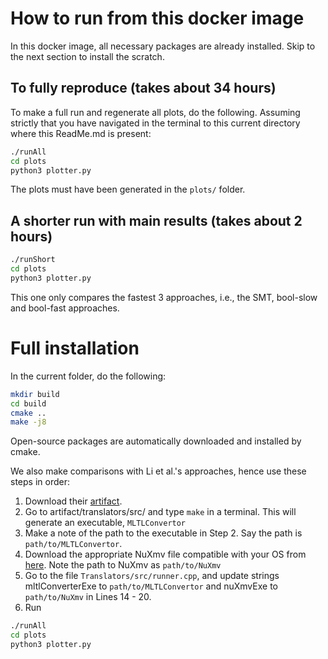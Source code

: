 # How to run from this docker image

In this docker image, all necessary packages are already installed. Skip to the next section to install the scratch.

## To fully reproduce (takes about 34 hours)
To make a full run and regenerate all plots, do the following. Assuming strictly that you have navigated in the terminal to this current directory where this ReadMe.md is present:
```bash
./runAll
cd plots
python3 plotter.py
```
The plots must have been generated in the `plots/` folder.

## A shorter run with main results (takes about 2 hours)
```bash
./runShort
cd plots
python3 plotter.py
``` 
This one only compares the fastest 3 approaches, i.e., the SMT, bool-slow and bool-fast approaches.

# Full installation

In the current folder, do the following:
```bash
mkdir build
cd build
cmake ..
make -j8
```
Open-source packages are automatically downloaded and installed by cmake.

We also make comparisons with Li et al.'s approaches, hence use these steps in order: 
1. Download their [artifact](https://temporallogic.org/research/CAV19/artifact.tar.xz). 
2. Go to artifact/translators/src/ and type `make` in a terminal. This will generate an executable, `MLTLConvertor`
3. Make a note of the path to the executable in Step 2. Say the path is `path/to/MLTLConvertor`.
4. Download the appropriate NuXmv file compatible with your OS from [here](https://nuxmv.fbk.eu/download.html). Note the path to NuXmv as `path/to/NuXmv`
4. Go to the file `Translators/src/runner.cpp`, and update strings mltlConverterExe to `path/to/MLTLConvertor` and nuXmvExe to `path/to/NuXmv` in Lines 14 - 20.
5. Run 
```bash
./runAll
cd plots
python3 plotter.py
```
